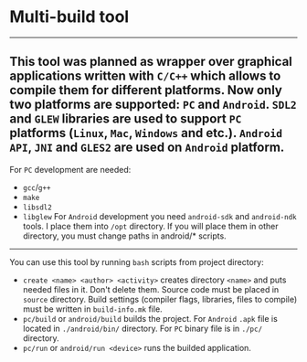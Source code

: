 # Multi-build tool
---
This tool was planned as wrapper over graphical applications written with `C/C++` which allows to compile them for different platforms.
Now only two platforms are supported: `PC` and `Android`.
`SDL2` and `GLEW` libraries are used to support `PC` platforms (`Linux`, `Mac`, `Windows` and etc.).
`Android API`, `JNI` and `GLES2` are used on `Android` platform.
---
For `PC` development are needed:
+ `gcc`/`g++`
+ `make`
+ `libsdl2`
+ `libglew`
For `Android` development you need `android-sdk` and `android-ndk` tools. I place them into `/opt` directory. If you will place them in other directory, you must change paths in android/* scripts.
---
You can use this tool by running `bash` scripts from project directory:
+ `create <name> <author> <activity>` creates directory `<name>` and puts needed files in it. Don't delete them. Source code must be placed in `source` directory. Build settings (compiler flags, libraries, files to compile) must be written in `build-info.mk` file.
+ `pc/build` or `android/build` builds the project. For `Android` `.apk` file is located in `./android/bin/` directory. For `PC` binary file is in `./pc/` directory.
+ `pc/run` or `android/run <device>` runs the builded application.
